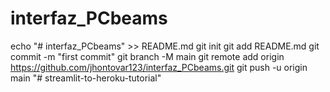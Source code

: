 # interfaz_PCbeams
echo "# interfaz_PCbeams" >> README.md
git init
git add README.md
git commit -m "first commit"
git branch -M main
git remote add origin https://github.com/jhontovar123/interfaz_PCbeams.git
git push -u origin main
"# streamlit-to-heroku-tutorial" 
